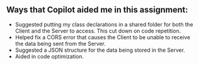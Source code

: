 ## Ways that Copilot aided me in this assignment:
- Suggested putting my class declarations in a shared folder for both the Client and the Server to access. This cut down on code repetition.
- Helped fix a CORS error that causes the Client to be unable to receive the data being sent from the Server.
- Suggested a JSON structure for the data being stored in the Server.
- Aided in code optimization.
